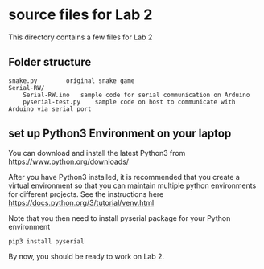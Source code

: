 # source files for Lab 2

This directory contains a few files for Lab 2

## Folder structure
```
snake.py		original snake game
Serial-RW/
    Serial-RW.ino	sample code for serial communication on Arduino
    pyserial-test.py	sample code on host to communicate with Arduino via serial port
```

## set up Python3 Environment on your laptop

You can download and install the latest Python3 from https://www.python.org/downloads/

After you have Python3 installed, it is recommended that you create a virtual environment so that you can maintain multiple python environments for different projects. See the instructions here https://docs.python.org/3/tutorial/venv.html

Note that you then need to install pyserial package for your Python environment
```
pip3 install pyserial
```

By now, you should be ready to work on Lab 2.

